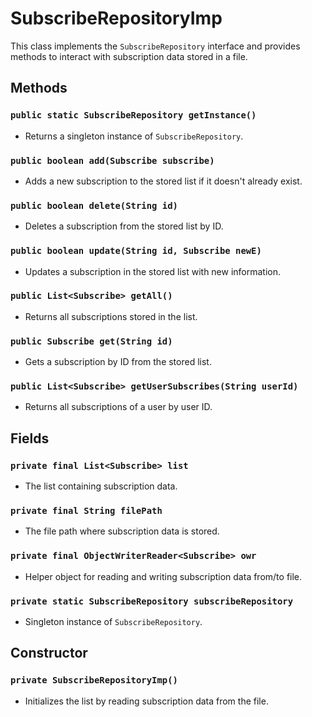 # SubscribeRepositoryImp

This class implements the `SubscribeRepository` interface and provides methods to interact with subscription data stored in a file.

## Methods

### `public static SubscribeRepository getInstance()`

- Returns a singleton instance of `SubscribeRepository`.

### `public boolean add(Subscribe subscribe)`

- Adds a new subscription to the stored list if it doesn't already exist.

### `public boolean delete(String id)`

- Deletes a subscription from the stored list by ID.

### `public boolean update(String id, Subscribe newE)`

- Updates a subscription in the stored list with new information.

### `public List<Subscribe> getAll()`

- Returns all subscriptions stored in the list.

### `public Subscribe get(String id)`

- Gets a subscription by ID from the stored list.

### `public List<Subscribe> getUserSubscribes(String userId)`

- Returns all subscriptions of a user by user ID.

## Fields

### `private final List<Subscribe> list`

- The list containing subscription data.

### `private final String filePath`

- The file path where subscription data is stored.

### `private final ObjectWriterReader<Subscribe> owr`

- Helper object for reading and writing subscription data from/to file.

### `private static SubscribeRepository subscribeRepository`

- Singleton instance of `SubscribeRepository`.

## Constructor

### `private SubscribeRepositoryImp()`

- Initializes the list by reading subscription data from the file.

